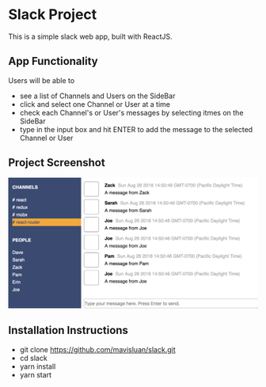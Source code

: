 # Slack Project

This is a simple slack web app, built with ReactJS.


## App Functionality

Users will be able to 
- see a list of Channels and Users on the SideBar 
- click and select one Channel or User at a time
- check each Channel's or User's messages by selecting itmes on the SideBar
- type in the input box and hit ENTER to add the message to the selected Channel or User


## Project Screenshot 

<img src='src/slack_project.png' width='700'>


## Installation Instructions

- git clone https://github.com/mavisluan/slack.git
- cd slack
- yarn install
- yarn start
